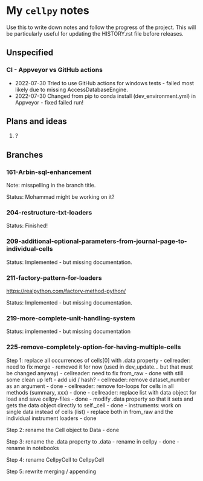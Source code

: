 # My `cellpy` notes

Use this to write down notes and follow the progress of the project.
This will be particularly useful for updating the HISTORY.rst file before
releases.

## Unspecified

### CI - Appveyor vs GitHub actions
- 2022-07-30 Tried to use GitHub actions for windows tests - failed most likely due to missing AccessDatabaseEngine.
- 2022-07-30 Changed from pip to conda install (dev_environment.yml) in Appveyor - fixed failed run!


## Plans and ideas

1. ?

## Branches

### 161-Arbin-sql-enhancement

Note: misspelling in the branch title.

Status: Mohammad might be working on it?

### 204-restructure-txt-loaders

Status: Finished!

### 209-additional-optional-parameters-from-journal-page-to-individual-cells

Status: Implemented - but missing documentation.

### 211-factory-pattern-for-loaders

https://realpython.com/factory-method-python/

Status: Implemented - but missing documentation.

### 219-more-complete-unit-handling-system

Status: implemented - but missing documentation

### 225-remove-completely-option-for-having-multiple-cells

Step 1: replace all occurrences of cells[0] with .data property
    - cellreader: need to fix merge
        - removed it for now (used in dev_update... but that must be changed anyway)
    - cellreader: need to fix from_raw
        - done with still some clean up left
        - add uid / hash?
    - cellreader: remove dataset_number as an argument
        - done
    - cellreader: remove for-loops for cells in all methods (summary, xxx)
        - done
    - cellreader: replace list with data object for load and save cellpy-files
        - done
    - modify .data property so that it sets and gets the data object directly to self._cell
        - done
    - instruments: work on single data instead of cells (list) - replace both in from_raw and the individual instrument loaders
        - done

Step 2: rename the Cell object to Data
    - done

Step 3: rename the .data property to .data
    - rename in cellpy
        - done
    - rename in notebooks

Step 4: rename CellpyCell to CellpyCell

Step 5: rewrite merging / appending

